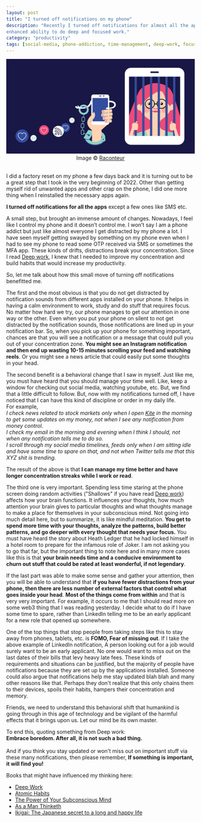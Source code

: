 ```yaml
---
layout: post
title: "I turned off notifications on my phone"
description: "Recently I turned off notifications for almost all the apps on my phone and it resulted in improved concentration,
enhanced ability to do deep and focused work."
category: "productivity"
tags: [social-media, phone-addiction, time-management, deep-work, focus]
---
```


<img src="/assets/media/smartphone-addiction-1280x640.jpg" alt="Smartphone notifications keeping people chained"/>
<center>Image &copy; <a href="https://www.raconteur.net" target="_blank">Raconteur</a> </center>
<br/>

I did a factory reset on my phone a few days back and it is turning out to be a great step that I took in the very beginning of 2022. Other than getting myself rid of unwanted apps and other crap on the phone, I did one more thing when I reinstalled the necessary apps again.

**I turned off notifications for all the apps** except a few ones like SMS etc.

A small step, but brought an immense amount of changes.
Nowadays, I feel like I control my phone and it doesn’t control me.
I won’t say I am a phone addict but just like almost everyone I get distracted by my phone a lot.
I have seen myself getting swayed by something on my phone even when I had to see my phone to read some OTP received via SMS or sometimes the MFA app.
These kinds of drifts, distractions break your concentration. Since I read <a href="https://amzn.to/3HnEZIZ" target="_blank">Deep work</a>, I knew that I needed to improve my concentration and build habits that would increase my productivity.

So, let me talk about how this small move of turning off notifications benefitted me.

The first and the most obvious is that you do not get distracted by notification sounds from different apps installed on your phone.
It helps in having a calm environment to work, study and do stuff that requires focus. No matter how hard we try, our phone manages to get our attention in one way or the other.
Even when you put your phone on silent to not get distracted by the notification sounds, those notifications are lined up in your notification bar.
So, when you pick up your phone for something important, chances are that you will see a notification or a message that could pull you out of your concentration zone.
**You might see an Instagram notification and then end up wasting 10-15 minutes scrolling your feed and watching reels**.
Or you might see a news article that could easily put some thoughts in your head.

The second benefit is a behavioral change that I saw in myself.
Just like me, you must have heard that you should manage your time well.
Like, keep a window for checking out social media, watching youtube, etc. But, we find that a little difficult to follow.
But, now with my notifications turned off, I have noticed that I can have this kind of discipline or order in my daily life.<br/>
For example,<br/>
*I check news related to stock markets only when I open <a href="https://zerodha.com/open-account?c=AD2478" target="_blank">Kite</a> in the morning to get some updates on my money, not when I see any notification from money control*.<br/>
*I check my email in the morning and evening when I think I should, not when any notification tells me to do so.*<br/>
*I scroll through my social media timelines, feeds only when I am sitting idle and have some time to spare on that, and not when Twitter tells me that this XYZ shit is trending.*<br/>

The result of the above is that **I can manage my time better and have longer concentration streaks while I work or read**.

The third one is very important.
Spending less time staring at the phone screen doing random activities ("Shallows" if you have read <a href="https://amzn.to/3HnEZIZ" target="_blank">Deep work</a>) affects how your brain functions.
It influences your thoughts, how much attention your brain gives to particular thoughts and what thoughts manage to make a place for themselves in your subconscious mind.
Not going into much detail here, but to summarize, it is like mindful meditation.
**You get to spend more time with your thoughts, analyze the patterns, build better patterns, and go deeper with every thought that needs your focus.**
You must have heard the story about Heath Ledger that he had locked himself in a hotel room to prepare for the infamous role of Joker.
I am not asking you to go that far, but the important thing to note here and in many more cases like this is that **your brain needs time and a conducive environment to churn out stuff that could be rated at least wonderful, if not legendary**.

If the last part was able to make some sense and gather your attention, then you will be able to understand that **if you have fewer distractions from your phone, then there are less number of external factors that control what goes inside your head**.
**Most of the things come from within** and that is very very important.
For example, it occurs to me that I should read more on some web3 thing that I was reading yesterday.
I decide what to do if I have some time to spare, rather than LinkedIn telling me to be an early applicant for a new role that opened up somewhere. 

One of the top things that stop people from taking steps like this to stay away from phones, tablets, etc. is **FOMO, Fear of missing out**.
If I take the above example of LinkedIn notification, A person looking out for a job would surely want to be an early applicant.
No one would want to miss out on the last dates of their bills that levy heavy late fees.
These kinds of requirements and situations can be justified, but the majority of people have notifications because they are set up by the applications installed.
Someone could also argue that notifications help me stay updated blah blah and many other reasons like that.
Perhaps they don't realize that this only chains them to their devices, spoils their habits, hampers their concentration and memory.

Friends, we need to understand this behavioral shift that humankind is going through in this age of technology and be vigilant of the harmful effects that it brings upon us.
Let our mind be its own master.

To end this, quoting something from Deep work:<br/>
**Embrace boredom. After all, it is not such a bad thing.**<br/><br/>
And if you think you stay updated or won't miss out on important stuff via these many notifications, then please remember, **If something is important, it will find you!**

Books that might have influenced my thinking here:
- <a href="https://amzn.to/3HnEZIZ" target="_blank">Deep Work</a>
- <a href="https://amzn.to/3ghlFBc" target="_blank">Atomic Habits</a>
- <a href="https://amzn.to/3AWnJrV" target="_blank">The Power of Your Subconscious Mind</a>
- <a href="https://amzn.to/34d5imX" target="_blank">As a Man Thinketh</a>
- <a target="_blank" href="https://www.amazon.in/gp/product/178633089X/ref=as_li_tl?ie=UTF8&camp=3638&creative=24630&creativeASIN=178633089X&linkCode=as2&tag=infostack02-21&linkId=3e461e7033964dfb7d2edff744baf500">Ikigai: The Japanese secret to a long and happy life</a>

